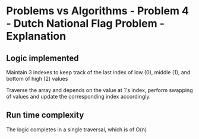 # Problems vs Algorithms - Problem 4 - Dutch National Flag Problem - Explanation

## Logic implemented
Maintain 3 indexes to keep track of the last index of low (0), middle (1), and bottom of high (2) values

Traverse the array and depends on the value at 1's index, perform swapping of values and update the corresponding index accordingly.

## Run time complexity
The logic completes in a single traversal, which is of O(n)

